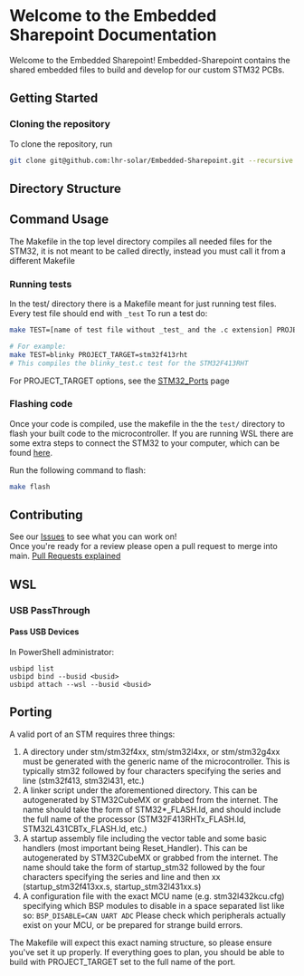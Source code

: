# Welcome to the Embedded Sharepoint Documentation

Welcome to the Embedded Sharepoint! Embedded-Sharepoint contains the shared embedded files to build and develop for our custom STM32 PCBs.

## Getting Started

### Cloning the repository
To clone the repository, run 
```sh
git clone git@github.com:lhr-solar/Embedded-Sharepoint.git --recursive
```
## Directory Structure

## Command Usage
The Makefile in the top level directory compiles all needed files for the STM32, it is not meant to be called directly, instead you must call it from a different Makefile

### Running tests
In the test/ directory there is a Makefile meant for just running test files. Every test file should end with `_test`  To run a test do:
``` sh
make TEST=[name of test file without _test_ and the .c extension] PROJECT_TARGET=[name of the STM32 you want to compile for]

# For example:
make TEST=blinky PROJECT_TARGET=stm32f413rht
# This compiles the blinky_test.c test for the STM32F413RHT
```
For PROJECT_TARGET options, see the [STM32_Ports](./STM32_Ports.md) page

### Flashing code
Once your code is compiled, use the makefile in the the `test/` directory to flash your built code to the microcontroller. If you are running WSL there are some extra steps to connect the STM32 to your computer, which can be found [here](./FlashAndTheBug.md).

Run the following command to flash:
```sh
make flash
```

## Contributing
See our [Issues](https://github.com/lhr-solar/Embedded-Sharepoint/issues) to see what you can work on!  
Once you're ready for a review please open a pull request to merge into main. [Pull Requests explained](https://docs.github.com/en/pull-requests/collaborating-with-pull-requests/proposing-changes-to-your-work-with-pull-requests/creating-a-pull-request) 

## WSL

### USB PassThrough

#### Pass USB Devices

In PowerShell administrator: 

    usbipd list
    usbipd bind --busid <busid>
    usbipd attach --wsl --busid <busid>


## Porting

A valid port of an STM requires three things:

1. A directory under stm/stm32f4xx, stm/stm32l4xx, or stm/stm32g4xx must be generated with the generic name of the microcontroller. This is typically stm32 followed by four characters specifying the series and line (stm32f413, stm32l431, etc.)
2. A linker script under the aforementioned directory. This can be autogenerated by STM32CubeMX or grabbed from the internet. The name should take the form of STM32*_FLASH.ld, and should include the full name of the processor (STM32F413RHTx_FLASH.ld, STM32L431CBTx_FLASH.ld, etc.)
3. A startup assembly file including the vector table and some basic handlers (most important being Reset_Handler). This can be autogenerated by STM32CubeMX or grabbed from the internet. The name should take the form of startup_stm32 followed by the four characters specifying the series and line and then xx (startup_stm32f413xx.s, startup_stm32l431xx.s)
4. A configuration file with the exact MCU name (e.g. stm32l432kcu.cfg) specifying which BSP modules to disable in a space separated list like so:
    `BSP_DISABLE=CAN UART ADC`
    Please check which peripherals actually exist on your MCU, or be prepared for strange build errors.

The Makefile will expect this exact naming structure, so please ensure you've set it up properly. If everything goes to plan, you should be able to build with PROJECT_TARGET set to the full name of the port.
